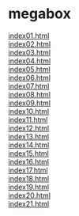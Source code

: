 # megabox

<a href="https://suzy-suzy.github.io/megabox/mega/index01.html">index01.html</a><br>
<a href="https://suzy-suzy.github.io/megabox/mega/index02.html">index02.html</a><br>
<a href="https://suzy-suzy.github.io/megabox/mega/index03.html">index03.html</a><br>
<a href="https://suzy-suzy.github.io/megabox/mega/index04.html">index04.html</a><br>
<a href="https://suzy-suzy.github.io/megabox/mega/index05.html">index05.html</a><br>
<a href="https://suzy-suzy.github.io/megabox/mega/index06.html">index06.html</a><br>
<a href="https://suzy-suzy.github.io/megabox/mega/index07.html">index07.html</a><br>
<a href="https://suzy-suzy.github.io/megabox/mega/index08.html">index08.html</a><br>
<a href="https://suzy-suzy.github.io/megabox/mega/index09.html">index09.html</a><br>
<a href="https://suzy-suzy.github.io/megabox/mega/index10.html">index10.html</a><br>
<a href="https://suzy-suzy.github.io/megabox/mega/index11.html">index11.html</a><br>
<a href="https://suzy-suzy.github.io/megabox/mega/index12.html">index12.html</a><br>
<a href="https://suzy-suzy.github.io/megabox/mega/index13.html">index13.html</a><br>
<a href="https://suzy-suzy.github.io/megabox/mega/index14.html">index14.html</a><br>
<a href="https://suzy-suzy.github.io/megabox/mega/index15.html">index15.html</a><br>
<a href="https://suzy-suzy.github.io/megabox/mega/index16.html">index16.html</a><br>
<a href="https://suzy-suzy.github.io/megabox/mega/index17.html">index17.html</a><br>
<a href="https://suzy-suzy.github.io/megabox/mega/index18.html">index18.html</a><br>
<a href="https://suzy-suzy.github.io/megabox/mega/index19.html">index19.html</a><br>
<a href="https://suzy-suzy.github.io/megabox/mega/index20.html">index20.html</a><br>
<a href="https://suzy-suzy.github.io/megabox/mega/index21.html">index21.html</a><br>

